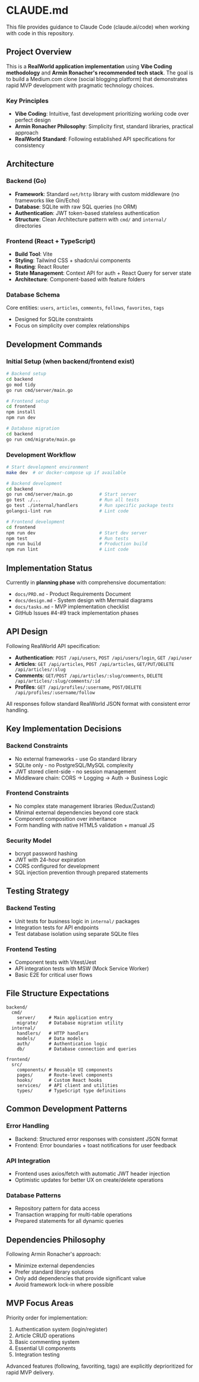 # CLAUDE.md

This file provides guidance to Claude Code (claude.ai/code) when working with code in this repository.

## Project Overview

This is a **RealWorld application implementation** using **Vibe Coding methodology** and **Armin Ronacher's recommended tech stack**. The goal is to build a Medium.com clone (social blogging platform) that demonstrates rapid MVP development with pragmatic technology choices.

### Key Principles
- **Vibe Coding**: Intuitive, fast development prioritizing working code over perfect design
- **Armin Ronacher Philosophy**: Simplicity first, standard libraries, practical approach
- **RealWorld Standard**: Following established API specifications for consistency

## Architecture

### Backend (Go)
- **Framework**: Standard `net/http` library with custom middleware (no frameworks like Gin/Echo)
- **Database**: SQLite with raw SQL queries (no ORM)
- **Authentication**: JWT token-based stateless authentication
- **Structure**: Clean Architecture pattern with `cmd/` and `internal/` directories

### Frontend (React + TypeScript)
- **Build Tool**: Vite
- **Styling**: Tailwind CSS + shadcn/ui components
- **Routing**: React Router
- **State Management**: Context API for auth + React Query for server state
- **Architecture**: Component-based with feature folders

### Database Schema
Core entities: `users`, `articles`, `comments`, `follows`, `favorites`, `tags`
- Designed for SQLite constraints
- Focus on simplicity over complex relationships

## Development Commands

### Initial Setup (when backend/frontend exist)
```bash
# Backend setup
cd backend
go mod tidy
go run cmd/server/main.go

# Frontend setup  
cd frontend
npm install
npm run dev

# Database migration
cd backend
go run cmd/migrate/main.go
```

### Development Workflow
```bash
# Start development environment
make dev  # or docker-compose up if available

# Backend development
cd backend
go run cmd/server/main.go          # Start server
go test ./...                      # Run all tests
go test ./internal/handlers        # Run specific package tests
golangci-lint run                  # Lint code

# Frontend development
cd frontend
npm run dev                        # Start dev server
npm test                           # Run tests
npm run build                      # Production build
npm run lint                       # Lint code
```

## Implementation Status

Currently in **planning phase** with comprehensive documentation:
- `docs/PRD.md` - Product Requirements Document
- `docs/design.md` - System design with Mermaid diagrams
- `docs/tasks.md` - MVP implementation checklist
- GitHub Issues #4-#9 track implementation phases

## API Design

Following RealWorld API specification:
- **Authentication**: `POST /api/users`, `POST /api/users/login`, `GET /api/user`
- **Articles**: `GET /api/articles`, `POST /api/articles`, `GET/PUT/DELETE /api/articles/:slug`
- **Comments**: `GET/POST /api/articles/:slug/comments`, `DELETE /api/articles/:slug/comments/:id`
- **Profiles**: `GET /api/profiles/:username`, `POST/DELETE /api/profiles/:username/follow`

All responses follow standard RealWorld JSON format with consistent error handling.

## Key Implementation Decisions

### Backend Constraints
- No external frameworks - use Go standard library
- SQLite only - no PostgreSQL/MySQL complexity
- JWT stored client-side - no session management
- Middleware chain: CORS → Logging → Auth → Business Logic

### Frontend Constraints  
- No complex state management libraries (Redux/Zustand)
- Minimal external dependencies beyond core stack
- Component composition over inheritance
- Form handling with native HTML5 validation + manual JS

### Security Model
- bcrypt password hashing
- JWT with 24-hour expiration
- CORS configured for development
- SQL injection prevention through prepared statements

## Testing Strategy

### Backend Testing
- Unit tests for business logic in `internal/` packages
- Integration tests for API endpoints
- Test database isolation using separate SQLite files

### Frontend Testing
- Component tests with Vitest/Jest
- API integration tests with MSW (Mock Service Worker)
- Basic E2E for critical user flows

## File Structure Expectations

```
backend/
  cmd/
    server/     # Main application entry
    migrate/    # Database migration utility
  internal/
    handlers/   # HTTP handlers
    models/     # Data models
    auth/       # Authentication logic
    db/         # Database connection and queries

frontend/
  src/
    components/ # Reusable UI components
    pages/      # Route-level components  
    hooks/      # Custom React hooks
    services/   # API client and utilities
    types/      # TypeScript type definitions
```

## Common Development Patterns

### Error Handling
- Backend: Structured error responses with consistent JSON format
- Frontend: Error boundaries + toast notifications for user feedback

### API Integration
- Frontend uses axios/fetch with automatic JWT header injection
- Optimistic updates for better UX on create/delete operations

### Database Patterns
- Repository pattern for data access
- Transaction wrapping for multi-table operations
- Prepared statements for all dynamic queries

## Dependencies Philosophy

Following Armin Ronacher's approach:
- Minimize external dependencies
- Prefer standard library solutions
- Only add dependencies that provide significant value
- Avoid framework lock-in where possible

## MVP Focus Areas

Priority order for implementation:
1. Authentication system (login/register)
2. Article CRUD operations
3. Basic commenting system
4. Essential UI components
5. Integration testing

Advanced features (following, favoriting, tags) are explicitly deprioritized for rapid MVP delivery.